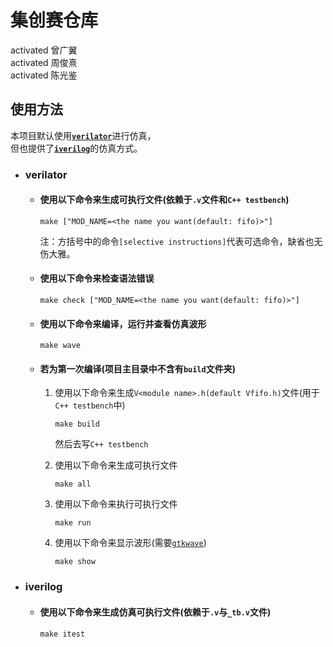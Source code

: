 # 集创赛仓库
activated 曾广翼  
activated 周俊熹  
activated 陈光鉴  

## 使用方法
本项目默认使用[**`verilator`**](https://github.com/verilator/verilator.git)进行仿真，  
但也提供了[**`iverilog`**](https://github.com/steveicarus/iverilog.git)的仿真方式。
- ### **verilator**
    - #### 使用以下命令来生成可执行文件(依赖于`.v`文件和`C++ testbench`)  
        ```
        make ["MOD_NAME=<the name you want(default: fifo)>"]
        ```
        注：方括号中的命令`[selective instructions]`代表可选命令，缺省也无伤大雅。  
    - #### 使用以下命令来检查语法错误
        ```
        make check ["MOD_NAME=<the name you want(default: fifo)>"]
        ```
    - #### 使用以下命令来编译，运行并查看仿真波形
        ```
        make wave
        ``` 
    - #### 若为第一次编译(项目主目录中不含有`build`文件夹)
        1. 使用以下命令来生成`V<module name>.h(default Vfifo.h)`文件(用于`C++ testbench`中)  
            ```
            make build
            ```
            然后去写`C++ testbench`  

        3. 使用以下命令来生成可执行文件
            ```
            make all
            ```
        4. 使用以下命令来执行可执行文件
            ```
            make run
            ```
        7. 使用以下命令来显示波形(需要[`gtkwave`](https://github.com/gtkwave/gtkwave.git))
           ```
           make show
           ``` 
- ### **iverilog**
    - #### 使用以下命令来生成仿真可执行文件(依赖于`.v`与`_tb.v`文件)
        ```
        make itest
        ```
